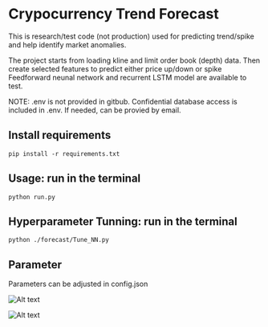 # Crypocurrency Trend Forecast
This is research/test code (not production) used for predicting trend/spike and help identify market anomalies.

The project starts from loading kline and limit order book (depth) data. 
Then create selected features to predict either price up/down or spike
Feedforward neunal network and recurrent LSTM model are available to test. 

NOTE: .env is not provided in gitbub. Confidential database access is included in .env. If needed, can be provied by email.

## Install requirements
```
pip install -r requirements.txt
```
## Usage: run in the terminal
```
python run.py
```

## Hyperparameter Tunning: run in the terminal
```
python ./forecast/Tune_NN.py
```
## Parameter
Parameters can be adjusted in config.json

![Alt text](/saved_figures/price-volumn--20190228-2006.png?raw=true "Price Volume")

![Alt text](/saved_figures/model-evaluation--20190228-2007.png?raw=true "Model Evaluation")
